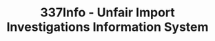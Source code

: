 ---
bigquery: https://console.cloud.google.com/bigquery?p=patents-public-data&d=usitc_investigations&page=dataset&project=sheets-management-319211
citation: US International Trade Commission 337Info Unfair Import Investigations Information
  System
contributors: US International Trade Comission
cost: None
description: US International Trade Commission 337Info Unfair Import Investigations
  Information System contains data on investigations done under Section 337. Section
  337 declares the infringement of certain statutory intellectual property rights
  and other forms of unfair competition in import trade to be unlawful practices.
  Most Section 337 investigations involve allegations of patent or registered trademark
  infringement.
documentation: FAQ and tutorial available on the site
last_edit: Mon, 04 Apr 2022 19:10:40 GMT
location: https://pubapps2.usitc.gov/337external/
maintained_by: US International Trade Comission
schema_fields: '[''currentStatus'', ''patentNumber'', ''issueDateOtherNonFinal'',
  ''actualEndDateEvidHear'', ''ouiiAttorney'', ''copyrightNumbers'', ''dateComplaintFiled'',
  ''dateCreated'', ''ouiiParticipation'', ''teoReliefGranted'', ''scheduledStartDateEvidHear'',
  ''reportingRequirements'', ''actualStartDateEvidHear'', ''docketNo'', ''startDateMarkmanHearing'',
  ''investigationType'', ''cafcAppeals'', ''investigationTermDate'', ''htsNumbers'',
  ''targetDate'', ''trademarkNumbers'', ''finalIdOnViolationIssue'', ''aljAssigned'',
  ''teoIdDueDate'', ''dateOfPublicationFrNotice'', ''investigationNo'', ''title'',
  ''teoIdIssueDate'', ''internalRemand'', ''finalDetViolation'', ''scheduledEndDateEvidHear'',
  ''markmanHearing'', ''finalIdOnViolationDue'', ''patentNumbers'', ''publication_number'',
  ''gcAttorney'', ''teoProceedingInvolved'', ''respondent'', ''invUnfairAct'', ''lastUpdated'',
  ''finalDetNoViolation'', ''currentActiveALJ'', ''complainant'', ''endDateMarkmanHearing'',
  ''id'']'
shortname: unfair_import_investigations
tags:
- import
- legal
- trade
timeframe: 2008-2021 (prior to 2008 downloadable as a JSON file)
title: 337Info - Unfair Import Investigations Information System
uuid: 2721f5ec-e599-4890-9265-9706719fc71e
---